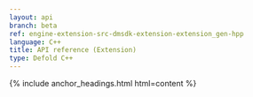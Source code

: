 ```yaml
---
layout: api
branch: beta
ref: engine-extension-src-dmsdk-extension-extension_gen-hpp
language: C++
title: API reference (Extension)
type: Defold C++
---
```

{% include anchor_headings.html html=content %}